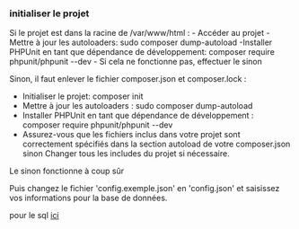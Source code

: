 ### initialiser le projet ###
Si le projet est dans la racine de /var/www/html :
     - Accéder au projet 
     - Mettre à jour les autoloaders:
       sudo composer dump-autoload
      -Installer PHPUnit en tant que dépendance de développement:
       composer require phpunit/phpunit --dev
     - Si cela ne fonctionne pas, effectuer le sinon

Sinon, il faut enlever le fichier composer.json et composer.lock :
  
  - Initialiser le projet: composer init
  - Mettre à jour les autoloaders : sudo composer dump-autoload
  - Installer PHPUnit en tant que dépendance de développement : composer require phpunit/phpunit --dev
  - Assurez-vous que les fichiers inclus dans votre projet sont correctement spécifiés dans la section autoload de votre composer.json sinon Changer tous les includes du projet si nécessaire.

Le sinon fonctionne à coup sûr

Puis changez le fichier 'config.exemple.json' en 'config.json' et saisissez vos informations pour la base de données.

pour le sql [ici](https://github.com/Adambizien/partiel_php_sql_NWS/blob/main/Database.sql)
